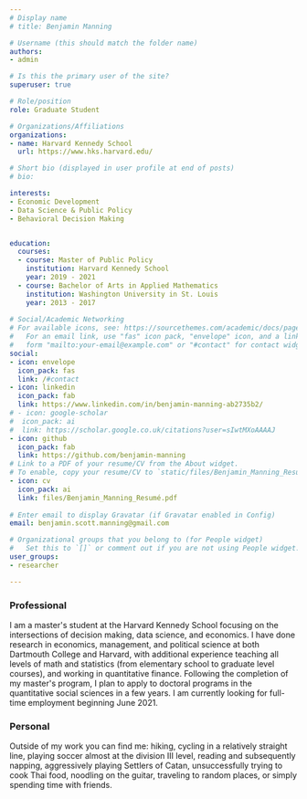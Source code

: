 ```yaml
---
# Display name
# title: Benjamin Manning

# Username (this should match the folder name)
authors: 
- admin

# Is this the primary user of the site?
superuser: true

# Role/position
role: Graduate Student

# Organizations/Affiliations
organizations:
- name: Harvard Kennedy School
  url: https://www.hks.harvard.edu/

# Short bio (displayed in user profile at end of posts)
# bio: 

interests:
- Economic Development
- Data Science & Public Policy
- Behavioral Decision Making


education:
  courses:
  - course: Master of Public Policy
    institution: Harvard Kennedy School
    year: 2019 - 2021
  - course: Bachelor of Arts in Applied Mathematics
    institution: Washington University in St. Louis
    year: 2013 - 2017
    
# Social/Academic Networking
# For available icons, see: https://sourcethemes.com/academic/docs/page-builder/#icons
#   For an email link, use "fas" icon pack, "envelope" icon, and a link in the
#   form "mailto:your-email@example.com" or "#contact" for contact widget.
social:
- icon: envelope
  icon_pack: fas
  link: /#contact
- icon: linkedin
  icon_pack: fab
  link: https://www.linkedin.com/in/benjamin-manning-ab2735b2/
# - icon: google-scholar
#  icon_pack: ai
#  link: https://scholar.google.co.uk/citations?user=sIwtMXoAAAAJ
- icon: github
  icon_pack: fab
  link: https://github.com/benjamin-manning
# Link to a PDF of your resume/CV from the About widget.
# To enable, copy your resume/CV to `static/files/Benjamin_Manning_Resumé.pdf` and uncomment the lines below.
- icon: cv
  icon_pack: ai
  link: files/Benjamin_Manning_Resumé.pdf
  
# Enter email to display Gravatar (if Gravatar enabled in Config)
email: benjamin.scott.manning@gmail.com

# Organizational groups that you belong to (for People widget)
#   Set this to `[]` or comment out if you are not using People widget.
user_groups:
- researcher

---
```

### **Professional**

I am a master's student at the Harvard Kennedy School focusing on the intersections of decision making, data science, and economics. I have done research in economics, management, and political science at both Dartmouth College and Harvard, with additional experience teaching all levels of math and statistics (from elementary school to graduate level courses), and working in quantitative finance. Following the completion of my master's program, I plan to apply to doctoral programs in the quantitative social sciences in a few years. I am currently looking for full-time employment beginning June 2021.
 
### **Personal**

Outside of my work you can find me: hiking, cycling in a relatively straight line, playing soccer almost at the division III level, reading and subsequently napping, aggressively playing Settlers of Catan, unsuccessfully trying to cook Thai food, noodling on the guitar, traveling to random places, or simply spending time with friends.
